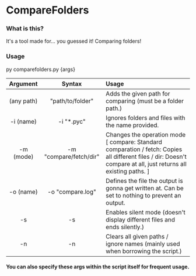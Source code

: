 # CompareFolders

### What is this?
It's a tool made for... you guessed it! Comparing folders!

### Usage
py comparefolders.py {args}

| Argument | Syntax | Usage |
| :----: | :---: | :--- |
| (any path) | "path/to/folder" | Adds the given path for comparing (must be a folder path.) |
| -i (name)  | -i "*.pyc" | Ignores folders and files with the name provided. | 
| -m (mode)  | -m "compare/fetch/dir" | Changes the operation mode [ compare: Standard comparation / fetch: Copies all different files / dir: Doesn't compare at all, just returns all existing paths. ] |
| -o (name) | -o "compare.log" | Defines the file the output is gonna get written at. Can be set to nothing to prevent an output. |
| -s         | -s | Enables silent mode (doesn't display different files and ends silently.) |
| -n         | -n | Clears all given paths / ignore names (mainly used when borrowing the script.) |
#### You can also specify these args within the script itself for frequent usage.